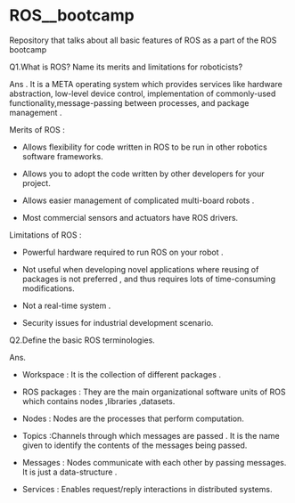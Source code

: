 # ROS__bootcamp
Repository that talks about all basic features of ROS as a part of the ROS bootcamp 

  Q1.What is ROS? Name its merits and limitations for roboticists?

Ans .    It is a META operating system which provides services like hardware abstraction, low-level device control, implementation of commonly-used functionality,message-passing between processes, and package management .

Merits of ROS :

- Allows flexibility for code written in ROS to be run in other robotics software frameworks.

- Allows you to adopt the code written by other developers for your project.

- Allows easier management of complicated multi-board robots .

- Most commercial sensors and actuators have ROS drivers.

Limitations of ROS :

- Powerful hardware required to run ROS on your robot .

- Not useful when developing novel applications where reusing of packages is not preferred , and thus requires lots of time-consuming modifications.

- Not a real-time system .

- Security issues for industrial development scenario.

Q2.Define the basic ROS terminologies.

Ans.

-   Workspace : It is the collection of different packages .

-    ROS packages : They are the main organizational software units of ROS which contains nodes ,libraries ,datasets.

-  Nodes : Nodes are the processes that perform computation. 

-  Topics :Channels through which messages are passed . It is the name given to identify the contents of the messages being passed.

-  Messages : Nodes communicate with each other by passing messages. It is just a data-structure .

-  Services : Enables request/reply interactions in distributed systems.
